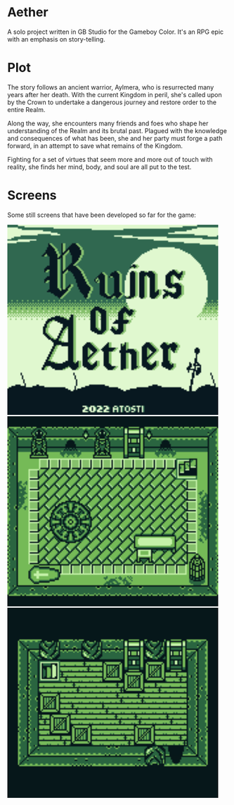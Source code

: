 # Aether
A solo project written in GB Studio for the Gameboy Color. It's an RPG epic with an emphasis on story-telling.

# Plot
The story follows an ancient warrior, Aylmera, who is resurrected many years after her death.
With the current Kingdom in peril, she's called upon by the Crown to undertake a dangerous journey and restore order to the entire Realm.

Along the way, she encounters many friends and foes who shape her understanding of the Realm and its brutal past.
Plagued with the knowledge and consequences of what has been, she and her party must forge a path forward, in an attempt to save what remains of the Kingdom.

Fighting for a set of virtues that seem more and more out of touch with reality, she finds her mind, body, and soul are all put to the test.

# Screens
Some still screens that have been developed so far for the game:

<img src="Ruins-of-Aether/assets/backgrounds/startup/title.png" width="480"/>

<img src="Ruins-of-Aether/assets/backgrounds/oubliette.png" width="480"/>

<img src="Ruins-of-Aether/assets/backgrounds/hidden-alcove.png" width="480"/>

